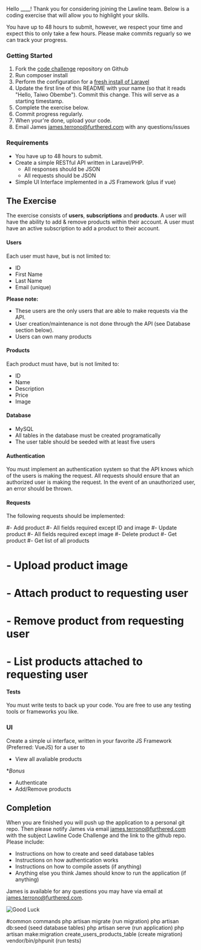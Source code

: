 Hello ____! Thank you for considering joining the Lawline team. Below is a coding exercise that will allow you
to highlight your skills.

You have up to 48 hours to submit, however, we respect your time and expect this to only take a few hours. Please make
commits reguarly so we can track your progress.

### Getting Started

1. Fork the [code challenge](https://github.com/furthered/code-test) repository on Github
2. Run composer install
3. Perform the configuration for a [fresh install of Laravel](https://laravel.com/docs/7.x)
4. Update the first line of this README with your name (so that it reads "Hello, Taiwo Obembe"). Commit this change. This
will serve as a starting timestamp.
5. Complete the exercise below.
6. Commit progress regularly.
7. When your're done, upload your code.
8. Email James [james.terrono@furthered.com](mailto:james.terrono@furthered.com) with any questions/issues

### Requirements

- You have up to 48 hours to submit.
- Create a simple RESTful API written in Laravel/PHP.
    - All responses should be JSON
    - All requests should be JSON
- Simple UI Interface implemented in a JS Framework (plus if vue)

## The Exercise

The exercise consists of **users**, **subscriptions** and **products**. A user will have the ability to add & remove
products within their account. A user must have an active subscription to add a product to their account.

#### Users

Each user must have, but is not limited to:

- ID
- First Name
- Last Name
- Email (unique)

**Please note:**

- These users are the only users that are able to make requests via the API.
- User creation/maintenance is not done through the API (see Database section below).
- Users can own many products

#### Products

Each product must have, but is not limited to:

- ID
- Name
- Description
- Price
- Image

#### Database

- MySQL
- All tables in the database must be created programatically
- The user table should be seeded with at least five users

#### Authentication

You must implement an authentication system so that the API knows which of the users is making the request. All requests should ensure that an authorized user is making the request. In the event of an unauthorized user, an error should be thrown.

#### Requests

The following requests should be implemented:

#- Add product
    #- All fields required except ID and image
#- Update product
    #- All fields required except image
#- Delete product
#- Get product
#- Get list of all products
# - Upload product image
# - Attach product to requesting user
# - Remove product from requesting user
# - List products attached to requesting user

#### Tests

You must write tests to back up your code. You are free to use any testing tools or frameworks you like.

### UI

Create a simple ui interface, written in your favorite JS Framework (Preferred: VueJS) for a user to

- View all avaliable products

**Bonus*
- Authenticate
- Add/Remove products


## Completion

When you are finished you will push up the application to a personal git repo. Then please notify James via email
[james.terrono@furthered.com](mailto:james.terrono@furthered.com?subject=Lawline%20Code%20Challenge) with the subject Lawline Code Challenge and the link to the github repo. Please include:

- Instructions on how to create and seed database tables
- Instructions on how authentication works
- Instructions on how to compile assets (if anything)
- Anything else you think James should know to run the application (if anything)

James is available for any questions you may have via email at james.terrono@furthered.com.

![Good Luck](http://www.reactiongifs.us/wp-content/uploads/2014/01/good_luck_morgan_freeman.gif)


#common commands
php artisan migrate (run migration)
php artisan db:seed (seed database tables)
php artisan serve (run application)
php artisan make:migration create_users_products_table (create migration)
vendor/bin/phpunit (run tests)



